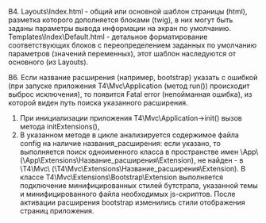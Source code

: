 В4. Layouts\Index.html - общий или основной шаблон страницы (html), 
разметка которого дополняется блоками (twig), в них могут быть заданы параметры 
вывода информации на экран по умолчанию. Templates\Index\Default.html - 
детальное форматирование соответствующих блоков с переопределением 
заданных по умолчанию параметров (значений переменных), 
этот шаблон наследуются от основного (из Layouts).

В6. Если название расширения (например, bootstrap) указать с ошибкой
(при запуске приложения T4\Mvc\Application (метод run()) происходит выброс исключения), 
то появится Fatal error (непойманная ошибка), из которой виден путь поиска указанного расширения. 
1. При инициализации приложения T4\Mvc\Application->init() вызов метода initExtensions(),
2. В указанном методе в цикле анализируется содержимое файла config на наличие названия_расширения: 
если указано, то выполняется поиск одноименного класса в пространстве имен \App\ 
(\App\Extensions\Название_расширения\Extension), не найден - в \T4\Mvc\ (\T4\Mvc\Extensions\Название_расширения\Extension).
В классе T4\Mvc\Extensions\Bootstrap\Extension выполняется подключение минифицированных стилей бутстрапа, 
указанной темы и минифицированного файла необходимых js-скриптов.
После активации расширения bootstrap изменились стили отображения страниц приложения.